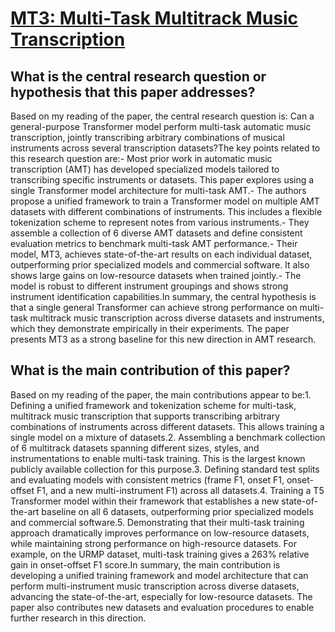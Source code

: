 # [MT3: Multi-Task Multitrack Music Transcription](https://arxiv.org/abs/2111.03017v4)

## What is the central research question or hypothesis that this paper addresses?

Based on my reading of the paper, the central research question is: Can a general-purpose Transformer model perform multi-task automatic music transcription, jointly transcribing arbitrary combinations of musical instruments across several transcription datasets?The key points related to this research question are:- Most prior work in automatic music transcription (AMT) has developed specialized models tailored to transcribing specific instruments or datasets. This paper explores using a single Transformer model architecture for multi-task AMT.- The authors propose a unified framework to train a Transformer model on multiple AMT datasets with different combinations of instruments. This includes a flexible tokenization scheme to represent notes from various instruments.- They assemble a collection of 6 diverse AMT datasets and define consistent evaluation metrics to benchmark multi-task AMT performance.- Their model, MT3, achieves state-of-the-art results on each individual dataset, outperforming prior specialized models and commercial software. It also shows large gains on low-resource datasets when trained jointly.- The model is robust to different instrument groupings and shows strong instrument identification capabilities.In summary, the central hypothesis is that a single general Transformer can achieve strong performance on multi-task multitrack music transcription across diverse datasets and instruments, which they demonstrate empirically in their experiments. The paper presents MT3 as a strong baseline for this new direction in AMT research.


## What is the main contribution of this paper?

Based on my reading of the paper, the main contributions appear to be:1. Defining a unified framework and tokenization scheme for multi-task, multitrack music transcription that supports transcribing arbitrary combinations of instruments across different datasets. This allows training a single model on a mixture of datasets.2. Assembling a benchmark collection of 6 multitrack datasets spanning different sizes, styles, and instrumentations to enable multi-task training. This is the largest known publicly available collection for this purpose.3. Defining standard test splits and evaluating models with consistent metrics (frame F1, onset F1, onset-offset F1, and a new multi-instrument F1) across all datasets.4. Training a T5 Transformer model within their framework that establishes a new state-of-the-art baseline on all 6 datasets, outperforming prior specialized models and commercial software.5. Demonstrating that their multi-task training approach dramatically improves performance on low-resource datasets, while maintaining strong performance on high-resource datasets. For example, on the URMP dataset, multi-task training gives a 263% relative gain in onset-offset F1 score.In summary, the main contribution is developing a unified training framework and model architecture that can perform multi-instrument music transcription across diverse datasets, advancing the state-of-the-art, especially for low-resource datasets. The paper also contributes new datasets and evaluation procedures to enable further research in this direction.
